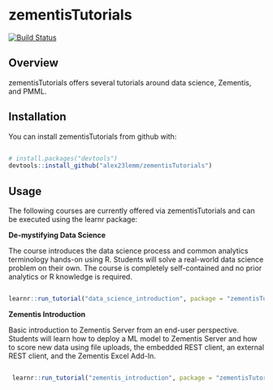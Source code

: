 <!-- README.md is generated from README.Rmd. Please edit that file -->
zementisTutorials
=================

[![Build Status](https://travis-ci.org/alex23lemm/zementisTutorials.svg?branch=master)](https://travis-ci.org/alex23lemm/zementisTutorials)

Overview
--------

zementisTutorials offers several tutorials around data science, Zementis, and PMML.

Installation
------------

You can install zementisTutorials from github with:

``` r

# install.packages("devtools")
devtools::install_github("alex23lemm/zementisTutorials")
```

Usage
-----

The following courses are currently offered via zementisTutorials and can be executed using the learnr package:

**De-mystifying Data Science**

The course introduces the data science process and common analytics terminology hands-on using R. Students will solve a real-world data science problem on their own. The course is completely self-contained and no prior analytics or R knowledge is required.

``` r

learnr::run_tutorial("data_science_introduction", package = "zementisTutorials")
```

**Zementis Introduction**

Basic introduction to Zementis Server from an end-user perspective. Students will learn how to deploy a ML model to Zementis Server and how to score new data using file uploads, the embedded REST client, an external REST client, and the Zementis Excel Add-In.

``` r

 learnr::run_tutorial("zementis_introduction", package = "zementisTutorials")
```

